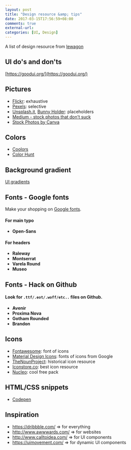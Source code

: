 ```yaml
---
layout: post
title: "Design resource &amp; tips"
date: 2017-03-15T17:56:59+08:00
comments: true
external-url: 
categories: [UI, Design]
---
```


A list of design resource from [lewagon](http://alumni.lewagon.org)

## UI do's and don'ts

[https://goodui.org/](https://goodui.org/)

## Pictures

- [Flickr](https://www.flickr.com/search/?q=quai%20de%20seine): exhaustive
- [Pexels](https://www.pexels.com/): selective
- [Unsplash.it](http://unsplash.it/), [Bunny Holder](https://www.bunnyholder.com/): placeholders
- [Medium - stock photos that don't suck](https://medium.com/@dustin/stock-photos-that-dont-suck-62ae4bcbe01b)
- [Stock Photos by Canva](https://www.canva.com/photos/)

## Colors

- [Coolors](http://coolors.co/)
- [Color Hunt](http://colorhunt.co/)

## Background gradient

[UI gradients](http://uigradients.com/#)

## Fonts - Google fonts

Make your shopping on [Google fonts](http://www.google.com/fonts).

#### For main typo

- **Open-Sans**

#### For headers

- **Raleway**
- **Montserrat**
- **Varela Round**
- **Museo**

## Fonts - Hack on Github

#### Look for `.ttf/.eot/.woff/etc..` files on Github.

- **Avenir**
- **Proxima Nova**
- **Gotham Rounded**
- **Brandon**

## Icons

- [Fontawesome](http://fortawesome.github.io/Font-Awesome/): font of icons
- [Material Design Icons](http://materializecss.com/icons.html): fonts of icons from Google
- [TheNounProject](http://thenounproject.com/): historical icon resource
- [Iconstore.co](https://iconstore.co/): best icon resource
- [Nucleo](https://nucleoapp.com/premium-colored-icons/): cool free pack

## HTML/CSS snippets

- [Codepen](http://codepen.io/)

## Inspiration

- https://dribbble.com/ => for everything
- http://www.awwwards.com/ => for websites
- http://www.calltoidea.com/ => for UI components
- https://uimovement.com/ => for dynamic UI components
